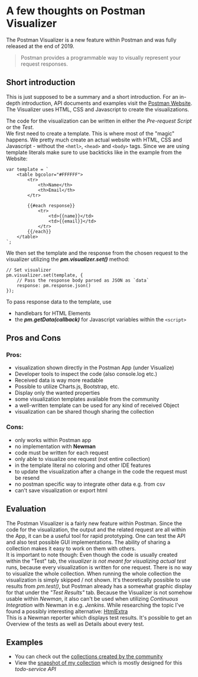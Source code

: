 # A few thoughts on Postman Visualizer #
The Postman Visualizer is a new feature within Postman and was fully released at the end of 2019.
>Postman provides a programmable way to visually represent your request responses.

## Short introduction ##
This is just supposed to be a summary and a short introduction. For an in-depth introduction, API documents and examples visit the [Postman Website](https://learning.postman.com/docs/postman/sending-api-requests/visualizer/).
The Visualizer uses HTML, CSS and Javascript to create the visualizations.

The code for the visualization can be written in either the *Pre-request Script* or the *Test*.  
We first need to create a template. This is where most of the "magic" happens. We pretty much create an actual website with HTML, CSS and Javascript - without the `<hmtl>`, `<head>` and `<body>` tags. Since we are using template literals make sure to use backticks like in the example from the Website:

    var template = `
        <table bgcolor="#FFFFFF">
            <tr>
                <th>Name</th>
                <th>Email</th>
            </tr>

            {{#each response}}
                <tr>
                    <td>{{name}}</td>
                    <td>{{email}}</td>
                </tr>
            {{/each}}
        </table>
    `;

We then set the template and the response from the chosen request to the visualizer utilizing the ***pm.visualizer.set()*** method:

    // Set visualizer
    pm.visualizer.set(template, {
        // Pass the response body parsed as JSON as `data`
        response: pm.response.json()
    });

To pass response data to the template, use
* handlebars for HTML Elements
* the ***pm.getData(callback)*** for Javascript variables within the `<script>`


## Pros and Cons ##
### Pros: ###
* visualization shown directly in the Postman App (under Visualize)
* Developer tools to inspect the code (also console.log etc.)
* Received data is way more readable
* Possible to utilize Charts.js, Bootstrap, etc.
* Display only the wanted properties
* some visualization templates available from the community
* a well-written template can be used for any kind of received Object
* visualization can be shared though sharing the collection

### Cons: ###
* only works within Postman app
* no implementation with **Newman**
* code must be written for each request
* only able to visualize one request (not entire collection)
* in the template literal no coloring and other IDE features
* to update the visualization after a change in the code the request must be resend
* no postman specific way to integrate other data e.g. from csv
* can't save visualization or export html

## Evaluation ##
The Postman Visualizer is a fairly new feature within Postman. Since the code for the visualization, the output and the related request are all within the App, it can be a useful tool for rapid prototyping. One can test the API and also test possible GUI implementations. The ability of sharing a collection makes it easy to work on them with others.  
It is important to note though: Even though the code is usually created within the "Test" tab, the *visualizer is not meant for visualizing actual test* runs, because every visualization is written for one request. There is no way to visualize the whole collection. When running the whole collection the visualization is simply skipped / not shown. It's theoretically possible to use results from *pm.test()*, but Postman already has a somewhat graphic display for that under the *"Test Results"* tab.
Because the Visualizer is not somehow usable within *Newman*, it also can't be used when utilizing *Continuous Integration* with Newman in e.g. *Jenkins*. While researching the topic I've found a possibly interesting alternative: [HtmlExtra](https://www.npmjs.com/package/newman-reporter-htmlextra)  
This is a Newman reporter which displays test results. It's possible to get an Overview of the tests as well as Details about every test.

## Examples ##
* You can check out the [collections created by the community](https://explore.postman.com/templates/search?q=visualizer)
* View the [snapshot of my collection](https://www.getpostman.com/collections/a65cfbc38bbd2bb20e09) which is mostly designed for this *todo-service API*
